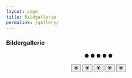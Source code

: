 ```yaml
---
layout: page
title: Bildgallerie
permalink: /gallery/
---
```


### Bildergallerie

<style>
.dummieAbb {display:none;}
</style>

<img class="dummieAbb" src="/dummie/images/abb-dummies.001.png" onclick="plusDivs(+1)">
<img class="dummieAbb" src="/dummie/images/abb-dummies.002.png" onclick="plusDivs(+1)">
<img class="dummieAbb" src="/dummie/images/abb-dummies.003.png" onclick="plusDivs(+1)">
<img class="dummieAbb" src="/dummie/images/abb-dummies.004.png" onclick="plusDivs(+1)">
<img class="dummieAbb" src="/dummie/images/abb-dummies.005.png" onclick="plusDivs(+1)">

<center>
<b onclick="currentDiv(1)">● </b> 
<b onclick="currentDiv(2)">● </b> 
<b onclick="currentDiv(3)">● </b> 
<b onclick="currentDiv(4)">● </b> 
<b onclick="currentDiv(5)">●</b> 

<button onclick="currentDiv(1)">⦿</button> 
<button onclick="currentDiv(2)">⦿</button> 
<button onclick="currentDiv(3)">⦿</button> 
<button onclick="currentDiv(4)">⦿</button> 
<button onclick="currentDiv(5)">⦿</button> 
</center>

<script>
var slideIndex = 1;
showDivs(slideIndex);

function plusDivs(n) {
  showDivs(slideIndex += n);
}
  
function currentDiv(n) {
  showDivs(slideIndex = n);
}

function showDivs(n) {
  var i;
  var x = document.getElementsByClassName("dummieAbb");
  if (n > x.length) {slideIndex = 1} 
  if (n < 1) {slideIndex = x.length} ;
  for (i = 0; i < x.length; i++) {
    x[i].style.display = "none"; 
  }
  x[slideIndex-1].style.display = "block"; 
}
</script>


